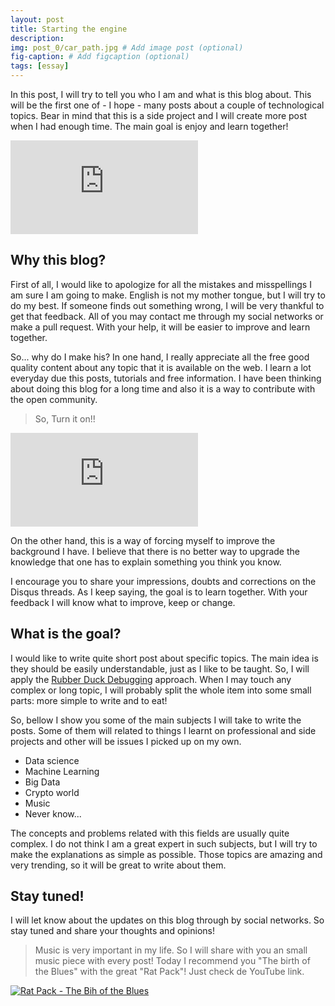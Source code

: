 ```yaml
---
layout: post
title: Starting the engine
description: 
img: post_0/car_path.jpg # Add image post (optional)
fig-caption: # Add figcaption (optional)
tags: [essay]
---
```


In this post, I will try to tell you who I am and what is this blog about. This will be the first one of - I hope - many 
posts about a couple of technological topics. Bear in mind that this is a side project and I will create more post when 
I had enough time. The main goal is enjoy and learn together!

<iframe class="media-custom small" src="https://giphy.com/embed/cmzp1CfhZRkMtlCuVj" frameBorder="0" allowFullScreen>
</iframe>

## Why this blog?

First of all, I would like to apologize for all the mistakes and misspellings I am sure I am going to make. English is 
not my mother tongue, but I will try to do my best. If someone finds out something wrong, I will be very thankful to 
get that feedback. All of you may contact me through my social networks or make a pull request. With your help, 
it will be easier to improve and learn together. 

So... why do I make his? In one hand, I really appreciate all the free good quality content about any topic that it is 
available on the web. I learn a lot everyday due this posts, tutorials and free information. I have been thinking about 
doing this blog for a long time and also it is a way to contribute with the open community.

>So, Turn it on!!

<iframe class="media-custom" src="https://giphy.com/embed/u2TrRPK8J6Bwc" frameBorder="0" allowFullScreen></iframe>

On the other hand, this is a way of forcing myself to improve the background I have. I believe that there is no better 
way to upgrade the knowledge that one has to explain something you think you know.

I encourage you to share your impressions, doubts and corrections on the Disqus threads. As I keep saying, the goal is 
to learn together. With your feedback I will know what to improve, keep or change. 

## What is the goal?

I would like to write quite short post about specific topics. The main idea is they should be easily understandable, 
just as I like to be taught. So, I will apply the [Rubber Duck Debugging](https://rubberduckdebugging.com) approach. 
When I may touch any complex or long topic, I will probably split the whole item into some small parts: more simple to 
write and to eat!

So, bellow I show you some of the main subjects I will take to write the posts. Some of them will related to things 
I learnt on professional and side projects and other will be issues I picked up on my own.

* Data science
* Machine Learning
* Big Data
* Crypto world
* Music
* Never know...

The concepts and problems related with this fields are usually quite complex. I do not think I am a great expert in 
such subjects, but I will try to make the explanations as simple as possible. Those topics are amazing and very 
trending, so it will be great to write about them.

## Stay tuned!

I will let know about the updates on this blog through by social networks. So stay tuned and share your thoughts and 
opinions! 

>Music is very important in my life. So I will share with you an small music piece with every post! 
Today I recommend you "The birth of the Blues" with the great "Rat Pack"! Just check de YouTube link.

[![Rat Pack - The Bih of the Blues](/dev-blog/assets/img/post_0/rat-pack.jpeg)](http://www.youtube.com/watch?v=nK7tq4RdH1I "Rat Pack - The Bih of the Blues")
